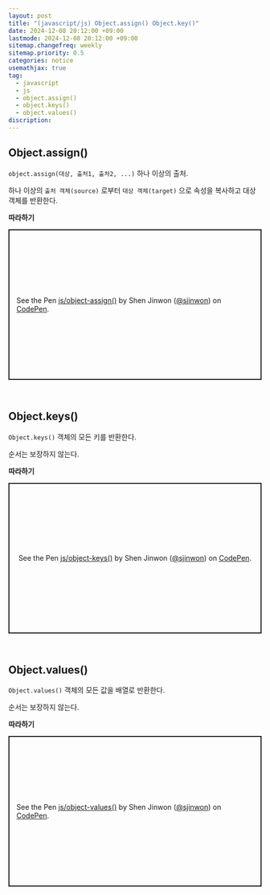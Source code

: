 ```yaml
---
layout: post
title: "(javascript/js) Object.assign() Object.key()"
date: 2024-12-08 20:12:00 +09:00
lastmode: 2024-12-08 20:12:00 +09:00
sitemap.changefreq: weekly
sitemap.priority: 0.5
categories: notice
usemathjax: true
tag:
  - javascript
  - js
  - object.assign()
  - object.keys()
  - object.values()
discription:
---
```


## Object.assign()

`object.assign(대상, 출처1, 출처2, ...)` 하나 이상의 출처.

하나 이상의 `출처 객체(source)` 로부터 `대상 객체(target)` 으로 속성을 복사하고 대상 객체를 반환한다.

**따라하기**

<p class="codepen" data-height="300" data-default-tab="js,result" data-slug-hash="OPLNEvQ" data-pen-title="js/object-assign()" data-user="sjinwon" style="height: 300px; box-sizing: border-box; display: flex; align-items: center; justify-content: center; border: 2px solid; margin: 1em 0; padding: 1em;">
  <span>See the Pen <a href="https://codepen.io/sjinwon/pen/OPLNEvQ">
  js/object-assign()</a> by Shen Jinwon (<a href="https://codepen.io/sjinwon">@sjinwon</a>)
  on <a href="https://codepen.io">CodePen</a>.</span>
</p>
<script async src="https://cpwebassets.codepen.io/assets/embed/ei.js"></script>

<br>

## Object.keys()

`Object.keys()` 객체의 모든 키를 반환한다.

순서는 보장하지 않는다.

**따라하기**

<p class="codepen" data-height="300" data-default-tab="js,result" data-slug-hash="KwPzeRb" data-pen-title="js/object-keys()" data-user="sjinwon" style="height: 300px; box-sizing: border-box; display: flex; align-items: center; justify-content: center; border: 2px solid; margin: 1em 0; padding: 1em;">
  <span>See the Pen <a href="https://codepen.io/sjinwon/pen/KwPzeRb">
  js/object-keys()</a> by Shen Jinwon (<a href="https://codepen.io/sjinwon">@sjinwon</a>)
  on <a href="https://codepen.io">CodePen</a>.</span>
</p>
<script async src="https://cpwebassets.codepen.io/assets/embed/ei.js"></script>

<br>

## Object.values()

`Object.values()` 객체의 모든 값을 배열로 반환한다.

순서는 보장하지 않는다.

**따라하기**

<p class="codepen" data-height="300" data-default-tab="js,result" data-slug-hash="RNbaJJg" data-pen-title="js/object-values()" data-user="sjinwon" style="height: 300px; box-sizing: border-box; display: flex; align-items: center; justify-content: center; border: 2px solid; margin: 1em 0; padding: 1em;">
  <span>See the Pen <a href="https://codepen.io/sjinwon/pen/RNbaJJg">
  js/object-values()</a> by Shen Jinwon (<a href="https://codepen.io/sjinwon">@sjinwon</a>)
  on <a href="https://codepen.io">CodePen</a>.</span>
</p>
<script async src="https://cpwebassets.codepen.io/assets/embed/ei.js"></script>

<br>
